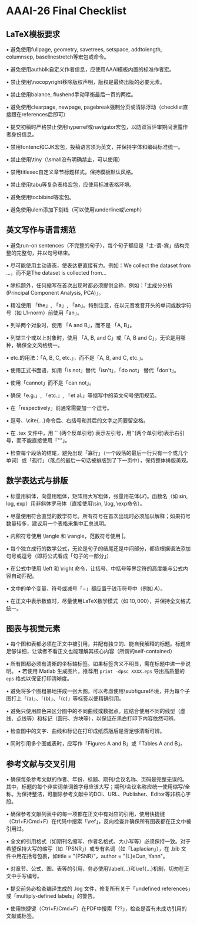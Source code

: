 # AAAI-26 Final Checklist
## LaTeX模板要求
▪️ 避免使用fullpage, geometry, savetrees, setspace, addtolength, columnsep, baselinestretch等宏包或命令。

▪️ 避免使用authblk自定义作者信息，应使用AAAI模板内置的标准作者宏。

▪️ 禁止使用\nocopyright移除版权声明，版权是最终出版的必要元素。

▪️ 禁止使用balance, flushend手动平衡最后一页的两栏。

▪️ 避免使用clearpage, newpage, pagebreak强制分页或清除浮动（checklist直接跟在references后即可）

▪️ 提交初稿时严格禁止使用hyperref或navigator宏包，以防双盲评审期间泄露作者身份信息。

▪️ 禁用fontenc和CJK宏包，投稿语言须为英文，并保持字体和编码标准统一。

▪️ 禁止使用\tiny（\small没有明确禁止，可以使用）

▪️ 禁用titlesec自定义章节标题样式，保持模板默认风格。

▪️ 禁止使用tabu等复杂表格宏包，应使用标准表格环境。

▪️ 避免使用tocbibind等宏包。

▪️ 避免使用ulem添加下划线（可以使用\underline或\emph）

## 英文写作与语言规范
▪️ 避免run-on sentences（不完整的句子），每个句子都应是「主-谓-宾」结构完整的完整句，并以句号结束。

▪️ 尽可能使用主动语态，使表达更直接有力。例如：We collect the dataset from ...，而不是The dataset is collected from...

▪️ 除标题外，任何缩写在首次出现时都必须提供全称，例如：「主成分分析 (Principal Component Analysis, PCA)」。

▪️ 精准使用 「the」, 「a」, 「an」。特别注意，在以元音发音开头的单词或数学符号（如 L1-norm）前使用「an」。

▪️ 列举两个对象时，使用 「A and B」，而不是 「A, B」。

▪️ 列举三个或以上对象时，使用 「A, B, and C」或「A, B and C」，无论是用哪种，确保全文风格统一。

▪️ etc.的用法：「A, B, C, etc.」，而不是「A, B, and C, etc.」。

▪️ 使用正式书面语，如用「is not」替代「isn't」，「do not」 替代「don't」。

▪️ 使用「cannot」而不是「can not」。

▪️ 确保「e.g.」, 「etc.」, 「et al.」等缩写中的英文句号使用规范。

▪️ 在「respectively」前通常需要加一个逗号。

▪️ 逗号、\cite{...}命令后、右括号和其后的文字之间要留空格。

▪️ 在 .tex 文件中，用 `` (两个反单引号) 表示左引号，用''(两个单引号)表示右引号，而不能直接使用「""」。

▪️ 检查每个段落的结尾，避免出现「寡行」（一个段落的最后一行只有一个或几个单词）或「孤行」（落点的最后一句话被排版到了下一页中），保持整体排版美观。

## 数学表达式与排版
▪️ 标量用斜体，向量用粗体，矩阵用大写粗体，张量用花体(𝒯)。函数名（如 sin, log, exp）用非斜体罗马体（直接使用\sin, \log, \exp命令）。

▪️ 尽量使用符合直觉的数学符号。所有符号在首次出现时必须加以解释；如果符号数量较多，建议用一个表格来集中汇总说明。

▪️ 内积符号使用 \langle 和 \rangle，范数符号使用 \|。

▪️ 每个独立成行的数学公式，无论是句子的结尾还是中间部分，都应根据语法添加句号或逗号（即将公式看成「句子的一部分」）

▪️ 在公式中使用 \left 和 \right 命令，让括号、中括号等界定符的高度能与公式内容自动匹配。

▪️ 文中的单个变量、符号或减号「−」都应置于钱币符号中（例如 $A$）。

▪️ 在正文中表示数值时，尽量使用LaTeX数学模式（如 $10,000$），并保持全文格式统一。

## 图表与视觉元素
▪️ 每个图和表都必须在正文中被引用，并配有独立的、能自我解释的标题。标题应足够详细，让读者不看正文也能理解其核心内容（所谓的self-contained）

▪️ 所有图都必须有清晰的坐标轴标签。如果标签含义不明显，需在标题中进一步说明。
▪️ 若使用 Matlab 生成图片，推荐用 `print -dpsc XXXX.eps` 导出高质量的 `eps` 格式以保证打印清晰度。

▪️ 避免将多个图粗暴地拼成一张大图。可以考虑使用\subfigure环境，并为每个子图打上「(a)」、「(b)」、「(c)」等标签以便精确引用。

▪️ 避免只使用颜色来区分图中的不同曲线或数据点。应结合使用不同的线型（虚线、点线等）和标记（圆形、方块等），以保证在黑白打印下内容依然可辨。

▪️ 检查图中的文字、曲线和标记在打印成纸质版后是否足够清晰可辨。

▪️ 同时引用多个图或表时，应写作「Figures A and B」或「Tables A and B」。

## 参考文献与交叉引用
▪️ 确保每条参考文献的作者、年份、标题、期刊/会议名称、页码是完整无误的。其中，标题的每个非实词单词首字母应该大写；期刊/会议名称应统一使用缩写/全称。为保持整洁，可删除参考文献中的DOI、URL、Publisher、Editor等非核心字段。

▪️ 确保参考文献列表中的每一项都在正文中有对应的引用，使用快捷键（Ctrl+F/Cmd+F）在代码中搜索「\ref」，反向检查并确保所有图表都在正文中被引用过。

▪️ 全文的引用格式（如期刊名缩写、作者名格式、大小写等）必须保持一致。对于希望保持大写的缩写（如「PSNR」）或专有名词（如「Laplacian」），在 .bib 文件中用花括号包裹，如title = "{PSNR}"，author = "{L}eCun, Yann"。

▪️ 对章节、公式、图、表等的引用，务必使用\label{...}和\ref{...}机制，切勿在正文中手写编号。

▪️ 提交前务必检查编译生成的 .log 文件，修复所有关于「undefined references」或「multiply-defined labels」的警告。

▪️ 使用快捷键（Ctrl+F/Cmd+F）在PDF中搜索「??」，检查是否有未成功引用的文献或标签。